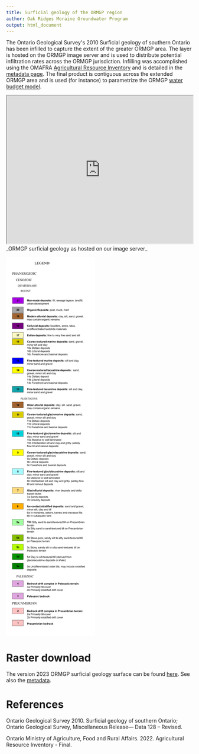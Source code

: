 ```yaml
---
title: Surficial geology of the ORMGP region
author: Oak Ridges Moraine Groundwater Program
output: html_document
---
```




The Ontario Geological Survey's 2010 Surficial geology of southern Ontario has been infilled to capture the extent of the greater ORMGP area. The layer is hosted on the ORMGP image server and is used to distribute potential infiltration rates across the ORMGP jurisdiction. Infilling was accomplished using the OMAFRA [Agricultural Resource Inventory](https://www.arcgis.com/home/item.html?id=cf961d62ee1345c7b191808c9d60a4d7) and is detailed in the [metadata page](/metadata/surfaces/surficial_geology.html). The final product is contiguous across the extended ORMGP area and is used (for instance) to parametrize the ORMGP [water budget model](/interpolants/modelling/waterbudgetmodel.html#land-use-and-surficial-geology).

<iframe src="https://golang.oakridgeswater.ca/pages/surfgeo23.html" width="100%" height="400" scrolling="no" allowfullscreen></iframe>
_ORMGP surficial geology as hosted on our image server_

<br>

![](fig/surficial_geology_legend_p26-legend.png)



# Raster download

The version 2023 ORMGP surficial geology surface can be found [here](https://www.dropbox.com/scl/fi/l5upmlmext51h3iweofsc/surfgeo23.tif?rlkey=obs5mo8yt30u8owycpa768m7e&dl=1). See also the [metadata](/metadata/surfaces/surficial_geology.html).

# References

Ontario Geological Survey 2010. Surficial geology of southern Ontario; Ontario Geological Survey, Miscellaneous Release— Data 128 – Revised.

Ontario Ministry of Agriculture, Food and Rural Affairs. 2022. Agricultural Resource Inventory - Final.